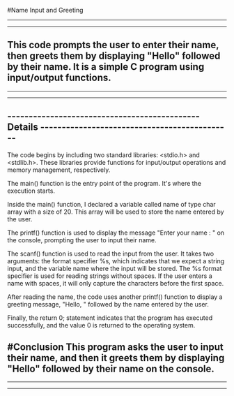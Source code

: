 #Name Input and Greeting

---------------------------------------------
---------------------------------------------
This code prompts the user to enter their name, then greets them by displaying "Hello" followed by their name. It is a simple C program using input/output functions.
---------------------------------------------
---------------------------------------------

---------------------------------------------------------------------------------------------------
--------------------------------------------- Details ---------------------------------------------
---------------------------------------------------------------------------------------------------
The code begins by including two standard libraries: <stdio.h> and <stdlib.h>. These libraries provide functions for input/output operations and memory management, respectively.

The main() function is the entry point of the program. It's where the execution starts.

Inside the main() function, I declared a variable called name of type char array with a size of 20. This array will be used to store the name entered by the user.

The printf() function is used to display the message "Enter your name : " on the console, prompting the user to input their name.

The scanf() function is used to read the input from the user. It takes two arguments: the format specifier %s, which indicates that we expect a string input, and the variable name where the input will be stored. The %s format specifier is used for reading strings without spaces. If the user enters a name with spaces, it will only capture the characters before the first space.

After reading the name, the code uses another printf() function to display a greeting message, "Hello, " followed by the name entered by the user.

Finally, the return 0; statement indicates that the program has executed successfully, and the value 0 is returned to the operating system.

#Conclusion 
This program asks the user to input their name, and then it greets them by displaying "Hello" followed by their name on the console.
---------------------------------------------------------------------------------------------------
---------------------------------------------------------------------------------------------------
---------------------------------------------------------------------------------------------------
